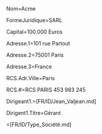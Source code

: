 Nom=Acme

FormeJuridique=SARL

Capital=100.000 Euros

Adresse.1=101 rue Partout

Adresse.2=75001 Paris

Adresse.3=France
 
RCS.Adr.Ville=Paris

RCS.#=RCS PARIS 453 983 245

Dirigeant1.=[FR/ID/Jean_Valjean.md]

Dirigent1.Titre=Gérant

=[FR/ID/Type_Société.md]
